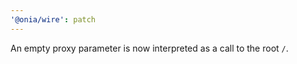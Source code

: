 ```yaml
---
'@onia/wire': patch
---
```


An empty proxy parameter is now interpreted as a call to the root `/`.
